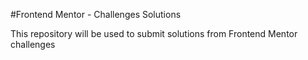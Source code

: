 #Frontend Mentor - Challenges Solutions

This repository will be used to submit solutions from Frontend Mentor challenges
